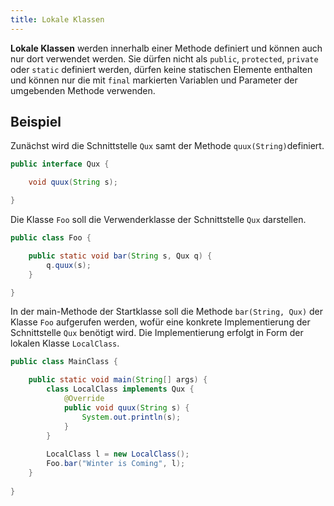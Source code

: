 ```yaml
---
title: Lokale Klassen
---
```


**Lokale Klassen** werden innerhalb einer Methode definiert und können auch nur dort verwendet werden. Sie dürfen nicht als `public`, `protected`, `private` oder `static` definiert werden, dürfen keine statischen Elemente enthalten und können nur die mit `final` markierten Variablen und Parameter der umgebenden Methode verwenden.

## Beispiel
Zunächst wird die Schnittstelle `Qux` samt der Methode `quux(String)`definiert.

```java
public interface Qux {

    void quux(String s);

}
```

Die Klasse `Foo` soll die Verwenderklasse der Schnittstelle `Qux` darstellen.

```java
public class Foo {

    public static void bar(String s, Qux q) {
        q.quux(s);
    }

}
```

In der main-Methode der Startklasse soll die Methode `bar(String, Qux)` der Klasse `Foo` aufgerufen werden, wofür eine konkrete Implementierung der Schnittstelle `Qux` benötigt wird. Die Implementierung erfolgt in Form der lokalen Klasse `LocalClass`.

```java
public class MainClass {

    public static void main(String[] args) {
        class LocalClass implements Qux {
            @Override
            public void quux(String s) {
                System.out.println(s);
            }
        }
        
        LocalClass l = new LocalClass();
        Foo.bar("Winter is Coming", l);
    }
  
}
```
